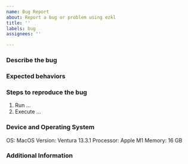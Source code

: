```yaml
---
name: Bug Report
about: Report a bug or problem using ezkl
title: ''
labels: bug
assignees: ''

---
```


<!--
Thanks for taking the time to report an issue

* For questions, ask them in [Discussions](https://github.com/zkonduit/ezkl/discussions) or the [EZKL Community Telegram Group](https://t.me/+76OjHb5CwJtkMTBh) instead

* Check to make sure someone hasn't already opened a similar [issue](https://github.com/zkonduit/ezkl/issues)
-->

### Describe the bug
<!--
Please provide a clear and concise description of the bug
-->

### Expected behaviors
<!--
Please provide a clear and concise description of what you expected to happen instead
-->

### Steps to reproduce the bug
<!--
Give as much detail as you can to help others understand how the bug could have emerged

Remove the example below and replace with your specifications
-->
1. Run ...
2. Execute ...

### Device and Operating System
<!--
Provide details about the device and OS you are using to allow others to understand if the issue is OS or Device related

Remove the example below and replace with your specifications
-->
OS: MacOS
Version: Ventura 13.3.1
Processor: Apple M1
Memory: 16 GB

### Additional Information
<!--
Provide any other information that may be relevant. For example,
1. Logs
2. Screenshots
3. Python, Rust Versions, installation and dependencies
-->
